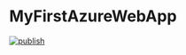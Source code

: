 # MyFirstAzureWebApp

[![publish](https://github.com/throwaway1406/MyFirstAzureWebApp/actions/workflows/publish-app.yml/badge.svg)](https://github.com/throwaway1406/MyFirstAzureWebApp/actions/workflows/publish-app.yml)
